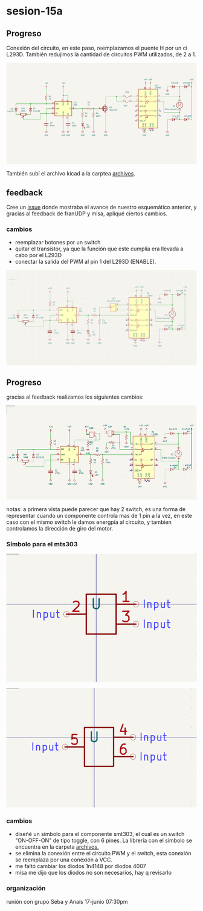 # sesion-15a


## Progreso

Conexión del circuito, en este paso, reemplazamos el puente H por un ci L293D. También redujimos la cantidad de circuitos PWM utilizados, de 2 a 1.

![Imagen circuito fps555 v2](./archivos/fps555-sch-v2.png)

También subí el archivo kicad a la carptea [archivos](https://github.com/clifford1one/dis8644-2025-1-proyectos/tree/main/07-clifford1one/sesion-15a/archivos/).


## feedback

Cree un [issue]((https://github.com/disenoUDP/dis8644-2025-1-proyectos/issues/479)) donde mostraba el avance de nuestro esquemático anterior, y gracias al feedback de franUDP y misa, apliqué ciertos cambios.

### cambios

- reemplazar botones por un switch
- quitar el transistor, ya que la función que este cumplía era llevada a cabo por el L293D
- conectar la salida del PWM al pin 1 del L293D (ENABLE). 

![Imagen del esquemático con los cambios realizados.](./archivos/fps555-sch-v4.png)


## Progreso

gracias al feedback realizamos los siguientes cambios:

![imagen de la versión 5.1 del esquemático](./archivos/fps555-sch-v5.png)

notas: a primera vista puede parecer que hay 2 switch, es una forma de representar cuando un componente controla mas de 1 pin a la vez, en este caso con el mismo switch le damos energpia al circuito, y tambien controlamos la dirección de giro del motor.

### Símbolo para el mts303
![Imagen del símbolo diseñado, lado A](./archivos/toggleSymbol-sideA.png)

![Imagen del símbolo diseñado, lado B](./archivos/toggleSymbol-sideB.png)

### cambios

- diseñé un símbolo para el componente smt303, el cual es un switch "ON-OFF-ON" de tipo toggle, con 6 pines. La librería con el símbolo se encuentra en la carpeta [archivos.](https://github.com/clifford1one/dis8644-2025-1-proyectos/tree/main/07-clifford1one/sesion-15a/archivos) 
- se elimina la conexión entre el circuito PWM y el switch, esta conexión se reemplaza por una conexión a VCC.
- me faltó cambiar los diodos 1n4148 por diodos 4007
- misa me dijo que los diodos no son necesarios, hay q revisarlo


### organización

runión con grupo Seba y Anaís 17-junio 07:30pm